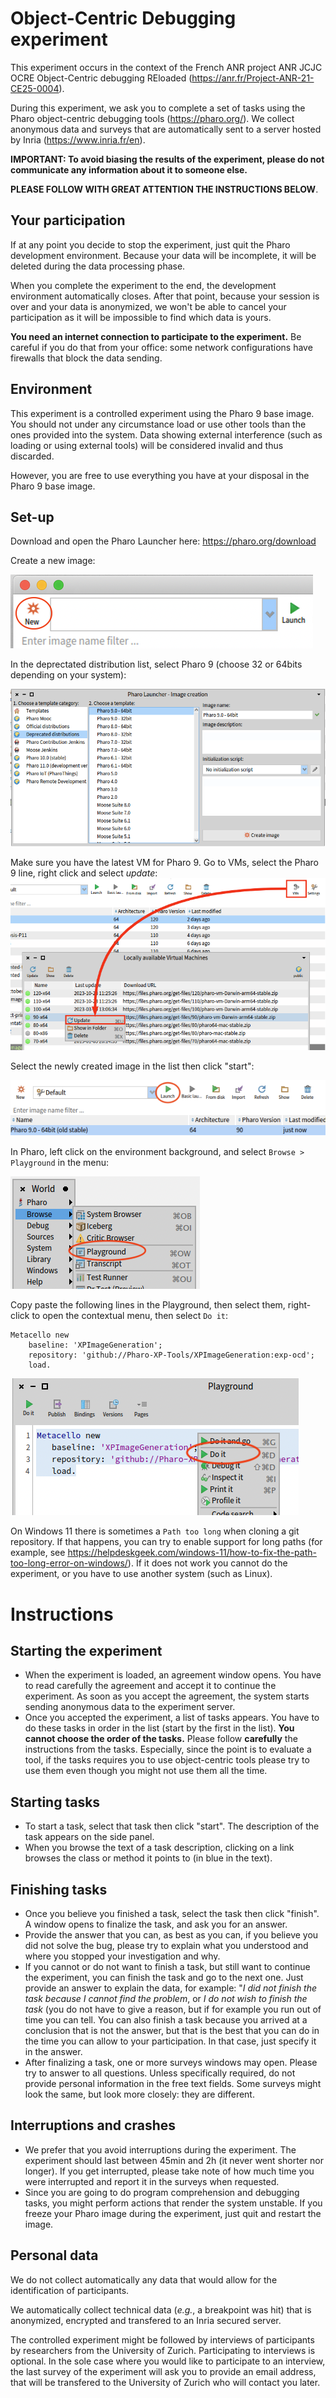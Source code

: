 # Object-Centric Debugging experiment

This experiment occurs in the context of the French ANR project ANR JCJC OCRE Object-Centric debugging REloaded (https://anr.fr/Project-ANR-21-CE25-0004).

During this experiment, we ask you to complete a set of tasks using the Pharo object-centric debugging tools (https://pharo.org/).
We collect anonymous data and surveys that are automatically sent to a server hosted by Inria (https://www.inria.fr/en).

**IMPORTANT: To avoid biasing the results of the experiment, please do not communicate any information about it to someone else.**

**PLEASE FOLLOW WITH GREAT ATTENTION THE INSTRUCTIONS BELOW**.

## Your participation

If at any point you decide to stop the experiment, just quit the Pharo development environment.
Because your data will be incomplete, it will be deleted during the data processing phase.

When you complete the experiment to the end, the development environment automatically closes.
After that point, because your session is over and your data is anonymized, we won't be able to cancel your participation as it will be impossible to find which data is yours.

**You need an internet connection to participate to the experiment.** 
Be careful if you do that from your office: some network configurations have firewalls that block the data sending.

## Environment

This experiment is a controlled experiment using the Pharo 9 base image.
You should not under any circumstance load or use other tools than the ones provided into the system.
Data showing external interference (such as loading or using external tools) will be considered invalid and thus discarded.

However, you are free to use everything you have at your disposal in the Pharo 9 base image.
  
## Set-up

Download and open the Pharo Launcher here: https://pharo.org/download

Create a new image:

![Create a new image](https://raw.githubusercontent.com/Pharo-XP-Tools/xp-free-resources/main/ocd/create-image.png)

In the deprectated distribution list, select Pharo 9 (choose 32 or 64bits depending on your system):

![Select P9](https://raw.githubusercontent.com/Pharo-XP-Tools/xp-free-resources/main/ocd/select-p9-new.png)

Make sure you have the latest VM for Pharo 9.
Go to VMs, select the Pharo 9 line, right click and select *update*:
![Update VM](https://raw.githubusercontent.com/Pharo-XP-Tools/xp-free-resources/main/ocd/vm-update.png)

Select the newly created image in the list then click "start":

![Start image](https://raw.githubusercontent.com/Pharo-XP-Tools/xp-free-resources/main/ocd/start-image.png)

In Pharo, left click on the environment background, and select `Browse > Playground` in the menu:

![Open playground](https://raw.githubusercontent.com/Pharo-XP-Tools/xp-free-resources/main/ocd/playground.png)


Copy paste the following lines in the Playground, then select them, right-click to open the contextual menu, then select `Do it`:

```Smalltalk
Metacello new
	baseline: 'XPImageGeneration';
	repository: 'github://Pharo-XP-Tools/XPImageGeneration:exp-ocd';
	load.
```


![Doit baseline](https://raw.githubusercontent.com/Pharo-XP-Tools/xp-free-resources/main/ocd/baseline.png)

On Windows 11 there is sometimes a `Path too long` when cloning a git repository.
If that happens, you can try to enable support for long paths (for example, see https://helpdeskgeek.com/windows-11/how-to-fix-the-path-too-long-error-on-windows/).
If it does not work you cannot do the experiment, or you have to use another system (such as Linux).

# Instructions
## Starting the experiment

- When the experiment is loaded, an agreement window opens. You have to read carefully the agreement and accept it to continue the experiment. As soon as you accept the agreement, the system starts sending anonymous data to the experiment server.
- Once you accepted the experiment, a list of tasks appears. You have to do these tasks in order in the list (start by the first in the list). **You cannot choose the order of the tasks.** Please follow **carefully** the instructions from the tasks. Especially, since the point is to evaluate a tool, if the tasks requires you to use object-centric tools please try to use them even though you might not use them all the time.

## Starting tasks
- To start a task, select that task then click "start". The description of the task appears on the side panel.
- When you browse the text of a task description, clicking on a link browses the class or method it points to (in blue in the text).

## Finishing tasks
- Once you believe you finished a task, select the task then click "finish". A window opens to finalize the task, and ask you for an answer.
- Provide the answer that you can, as best as you can, if you believe you did not solve the bug, please try to explain what you understood and where you stopped your investigation and why.
- If you cannot or do not want to finish a task, but still want to continue the experiment, you can finish the task and go to the next one. Just provide an answer to explain the data, for example: "*I did not finish the task because I cannot find the problem*, or *I do not wish to finish the task* (you do not have to give a reason, but if for example you run out of time you can tell. You can also finish a task because you arrived at a conclusion that is not the answer, but that is the best that you can do in the time you can allow to your participation. In that case, just specify it in the answer.
- After finalizing a task, one or more surveys windows may open. Please try to answer to all questions. Unless specifically required, do not provide personal information in the free text fields. Some surveys might look the same, but look more closely: they are different.

## Interruptions and crashes
- We prefer that you avoid interruptions during the experiment. The experiment should last between 45min and 2h (it never went shorter nor longer). If you get interrupted, please take note of how much time you were interrupted and report it in the surveys when requested.
- Since you are going to do program comprehension and debugging tasks, you might perform actions that render the system unstable. If you freeze your Pharo image during the experiment, just quit and restart the image.

## Personal data

We do not collect automatically any data that would allow for the identification of participants.

We automatically collect technical data (*e.g.*, a breakpoint was hit) that is anonymized, encrypted and transfered to an Inria secured server.

The controlled experiment might be followed by interviews of participants by researchers from the University of Zurich.
Participating to interviews is optional. 
In the sole case where you would like to participate to an interview, the last survey of the experiment will ask you to provide an email address, that will be transfered to the University of Zurich who will contact you later.

